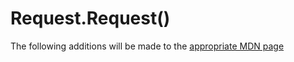 # Request.Request()

The following additions will be made to the [appropriate MDN page](https://developer.mozilla.org/en-US/docs/Web/API/Request/Request)
